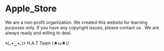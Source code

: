 # Apple_Store
We are a non-profit organization. We created this website for learning purposes only. 
If you have any copyright issues, please contact us  . 
We are always ready and willing to deal.

٩(｡•́‿•̀｡)۶      H.A.T Team        	\(★ω★)/          
